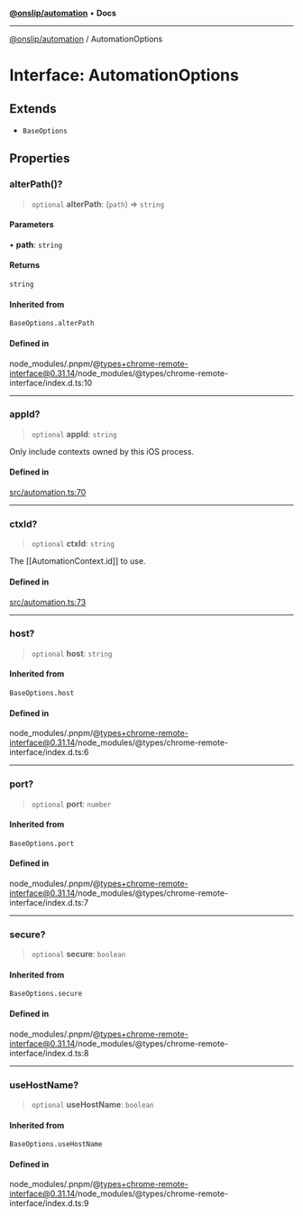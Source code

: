 [**@onslip/automation**](../README.md) • **Docs**

***

[@onslip/automation](../README.md) / AutomationOptions

# Interface: AutomationOptions

## Extends

- `BaseOptions`

## Properties

### alterPath()?

> `optional` **alterPath**: (`path`) => `string`

#### Parameters

• **path**: `string`

#### Returns

`string`

#### Inherited from

`BaseOptions.alterPath`

#### Defined in

node\_modules/.pnpm/@types+chrome-remote-interface@0.31.14/node\_modules/@types/chrome-remote-interface/index.d.ts:10

***

### appId?

> `optional` **appId**: `string`

Only include contexts owned by this iOS process.

#### Defined in

[src/automation.ts:70](https://github.com/Onslip/automation/blob/47b008bfb3ccb6dbb1859ced61d380ee630ff6ad/src/automation.ts#L70)

***

### ctxId?

> `optional` **ctxId**: `string`

The [[AutomationContext.id]] to use.

#### Defined in

[src/automation.ts:73](https://github.com/Onslip/automation/blob/47b008bfb3ccb6dbb1859ced61d380ee630ff6ad/src/automation.ts#L73)

***

### host?

> `optional` **host**: `string`

#### Inherited from

`BaseOptions.host`

#### Defined in

node\_modules/.pnpm/@types+chrome-remote-interface@0.31.14/node\_modules/@types/chrome-remote-interface/index.d.ts:6

***

### port?

> `optional` **port**: `number`

#### Inherited from

`BaseOptions.port`

#### Defined in

node\_modules/.pnpm/@types+chrome-remote-interface@0.31.14/node\_modules/@types/chrome-remote-interface/index.d.ts:7

***

### secure?

> `optional` **secure**: `boolean`

#### Inherited from

`BaseOptions.secure`

#### Defined in

node\_modules/.pnpm/@types+chrome-remote-interface@0.31.14/node\_modules/@types/chrome-remote-interface/index.d.ts:8

***

### useHostName?

> `optional` **useHostName**: `boolean`

#### Inherited from

`BaseOptions.useHostName`

#### Defined in

node\_modules/.pnpm/@types+chrome-remote-interface@0.31.14/node\_modules/@types/chrome-remote-interface/index.d.ts:9
